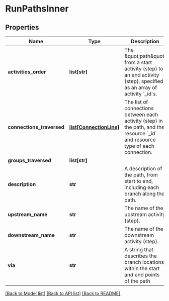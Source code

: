 # RunPathsInner

## Properties
Name | Type | Description | Notes
------------ | ------------- | ------------- | -------------
**activities_order** | **list[str]** | The \&quot;path\&quot; from a start activity (step) to an end activity (step), specified as an array of activity &#x60;_id&#x60;s. | [optional] 
**connections_traversed** | [**list[ConnectionLine]**](ConnectionLine.md) | The list of connections between each activity (step) in the path, and the resource &#x60;_id&#x60; and resource type of each connection. | [optional] 
**groups_traversed** | **list[str]** |  | [optional] 
**description** | **str** | A description of the path, from start to end, including each branch along the path. | [optional] 
**upstream_name** | **str** | The name of the upstream activity (step). | [optional] 
**downstream_name** | **str** | The name of the downstream activity (step). | [optional] 
**via** | **str** | A string that describes the branch locations within the start and end points of the path | [optional] 

[[Back to Model list]](../README.md#documentation-for-models) [[Back to API list]](../README.md#documentation-for-api-endpoints) [[Back to README]](../README.md)

